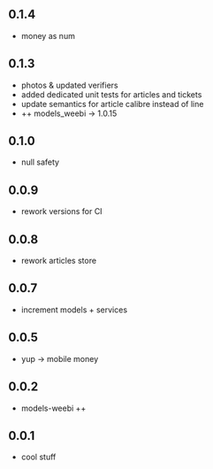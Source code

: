 ## 0.1.4

- money as num

## 0.1.3

- photos & updated verifiers
- added dedicated unit tests for articles and tickets
- update semantics for article calibre instead of line
- ++ models_weebi -> 1.0.15

## 0.1.0

- null safety

## 0.0.9

- rework versions for CI

## 0.0.8

- rework articles store

## 0.0.7

- increment models + services

## 0.0.5

- yup ->  mobile money
## 0.0.2

- models-weebi ++ 
## 0.0.1

- cool stuff
